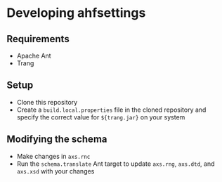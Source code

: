 # Developing ahfsettings

## Requirements

- Apache Ant
- Trang

## Setup

- Clone this repository
- Create a `build.local.properties` file in the cloned repository and specify the correct value for `${trang.jar}` on your system

## Modifying the schema

- Make changes in `axs.rnc`
- Run the `schema.translate` Ant target to update `axs.rng`, `axs.dtd`, and `axs.xsd` with your changes
